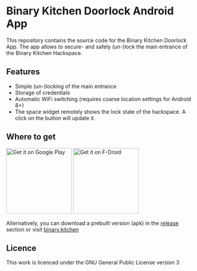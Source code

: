 # Binary Kitchen Doorlock Android App

This repository contains the source code for the Binary Kitchen Doorlock App.
The app allows to secure- and safely (un-)lock the main entrance of the Binary
Kitchen Hackspace.

## Features

- Simple (un-)locking of the main entrance
- Storage of credentials
- Automatic WiFi switching (requires coarse location settings for Android 8+)
- The space widget remotely shows the lock state of the hackspace. A click on
  the button will update it.

## Where to get
<a href='https://play.google.com/store/apps/details?id=de.binary_kitchen.doorlock_app'>
	<img alt='Get it on Google Play' width=175 src='https://play.google.com/intl/en_us/badges/images/generic/en_badge_web_generic.png'/></a>
<a href='https://f-droid.org/packages/de.binary_kitchen.doorlock_app/'>
	<img alt='Get it on F-Droid' width=175 src='https://f-droid.org/badge/get-it-on.png'/></a>

Alternatively, you can download a prebuilt version (apk) in the
[release](https://github.com/Binary-Kitchen/doorlock-app/releases) section or
visit
[binary.kitchen](https://www.binary-kitchen.de/wiki/doku.php?id=projekte:hausautomatisierung:doorlock#software)

## Licence
This work is licenced under the GNU General Public License version 3
